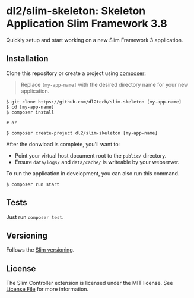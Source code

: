 # dl2/slim-skeleton: Skeleton Application Slim Framework 3.8

Quickly setup and start working on a new Slim Framework 3 application.

## Installation

Clone this repository or create a project using [composer](https://getcomposer.org/):

> Replace `[my-app-name]` with the desired directory name for your new application.

```shell
$ git clone https://github.com/dl2tech/slim-skeleton [my-app-name]
$ cd [my-app-name]
$ composer install

# or

$ composer create-project dl2/slim-skeleton [my-app-name]
```

After the donwload is complete, you'll want to:
  - Point your virtual host document root to the `public/` directory.
  - Ensure `data/logs/` and `data/cache/` is writeable by your webserver.

To run the application in development, you can also run this command.

```shell
$ composer run start
```

## Tests

Just run `composer test`.

## Versioning

Follows the [Slim versioning](https://github.com/slimphp/Slim/releases/latest).

## License

The Slim Controller extension is licensed under the MIT license.
See [License File](LICENSE.md) for more information.
